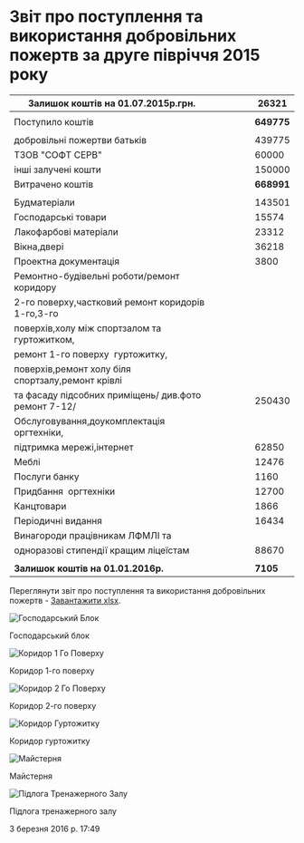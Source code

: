 # Звіт про поступлення та використання добровільних пожертв за друге півріччя 2015 року

|          Залишок коштів на 01.07.2015р.грн.          |     |     |     |     | **26321**  |
| ---------------------------------------------------- | --- | --- | --- | --- | ---------- |
|                                                      |     |     |     |     |            |
|                  Поступило коштів                    |     |     |     |     | **649775** |
|                                                      |     |     |     |     |            |
|             добровільні пожертви батьків             |     |     |     |     |   439775   |
|                   ТЗОВ "СОФТ СЕРВ"                   |     |     |     |     |   60000    |
|                 інші залучені кошти                  |     |     |     |     |   150000   |
|                   Витрачено коштів                   |     |     |     |     | **668991** |
|                                                      |     |     |     |     |            |
|                     Будматеріали                     |     |     |     |     |   143501   |
|                 Господарські товари                  |     |     |     |     |   15574    |
|                Лакофарбові матеріали                 |     |     |     |     |   23312    |
|                     Вікна,двері                      |     |     |     |     |   36218    |
|                Проектна документація                 |     |     |     |     |    3800    |
|      Ремонтно-будівельні роботи/ремонт коридору      |     |     |     |     |            |
|  2-го поверху,частковий ремонт коридорів 1-го,3-го   |     |     |     |     |            |
|     поверхів,холу між спортзалом та гуртожитком,     |     |     |     |     |            |
|          ремонт 1-го поверху  гуртожитку,            |     |     |     |     |            |
|  поверхів,ремонт холу біля спортзалу,ремонт крівлі   |     |     |     |     |            |
| та фасаду підсобних приміщень/ див.фото ремонт 7-12/ |     |     |     |     |   250430   |
|      Обслуговування,доукомплектація оргтехніки,      |     |     |     |     |            |
|              підтримка мережі,інтернет               |     |     |     |     |   62850    |
|                        Меблі                         |     |     |     |     |   12476    |
|                    Послуги банку                     |     |     |     |     |    1160    |
|                Придбання  оргтехніки                 |     |     |     |     |   12700    |
|                     Канцтовари                       |     |     |     |     |    1866    |
|                  Періодичні видання                  |     |     |     |     |   16434    |
|           Винагороди працівникам ЛФМЛІ та            |     |     |     |     |            |
|        одноразові стипендії кращим ліцеїстам         |     |     |     |     |   88670    |
|                                                      |     |     |     |     |            |
|          **Залишок коштів на 01.01.2016р.**          |     |     |     |     |  **7105**  |

Переглянути звіт про поступлення та використання добровільних пожертв - [Завантажити xlsx](/files/info/public-info/звіт-за-липень-грудень-2015-року/звіт-лфмл-липень-грудень-2015.xlsx).

![Господарський Блок](/images/info/public-info/звіт-за-липень-грудень-2015-року/господарський-блок.jpg)

Господарський блок

![Коридор 1 Го Поверху](/images/info/public-info/звіт-за-липень-грудень-2015-року/коридор-1-го-поверху.jpg)

Коридор 1-го поверху

![Коридор 2 Го Поверху](/images/info/public-info/звіт-за-липень-грудень-2015-року/коридор-2-го-поверху.jpg)

Коридор 2-го поверху

![Коридор Гуртожитку](/images/info/public-info/звіт-за-липень-грудень-2015-року/коридор-гуртожитку.jpg)

Коридор гуртожитку

![Майстерня](/images/info/public-info/звіт-за-липень-грудень-2015-року/майстерня.jpg)

Майстерня

![Підлога Тренажерного Залу](/images/info/public-info/звіт-за-липень-грудень-2015-року/підлога-тренажерного-залу.jpg)

Підлога тренажерного залу

3 березня 2016 р. 17:49
